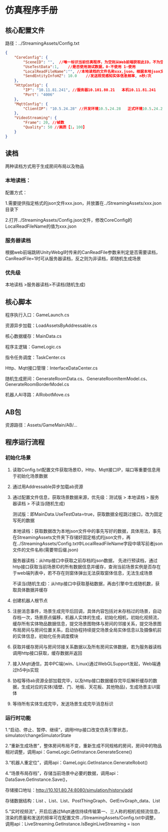 # 仿真程序手册



## 核心配置文件

路径：../StreamingAssets/Config.txt

```json
{
    "CoreConfig": {
        "SceneID": "", 	//唯一标识当前仿真程序，为空则从Web前端获取此ID，不为空则使用当前ID
        "UseTestData":1,	//是否使用测试数据，0-不使用 1-使用
        "LocalReadFileName":"",	//本地读档的文件名称xxx.json，根据本地json文件来生成房间布局以及物体，为空则不从本地读档，从服务端获取相关数据，不为空则为本地读档，需填写文件名xxx.json(../StreamingAssets/xxx.json)，测试：SaveScene_test_20231110.json
        "SendEntityInfoHZ": 10.0	//发送视觉感知实体信息频率, n秒/次
    },
    "HttpConfig": {
        "IP": "10.11.81.241", //服务器10.101.80.21   本机10.11.81.241
        "Port": "4006"
    },
    "MqttConfig": {
        "ClientIP": "10.5.24.28" //开发环境10.5.24.28   正式环境10.5.24.27
    },
    "VideoStreaming": {
        "Frame": 20, //帧数
        "Quality": 50 //画质【1，100】
    }
}
```



## 读档

两种读档方式用于生成房间布局以及物品



### 本地读档：

配置方式：

1.需要提供指定格式的json文件xxx.json，并放置在../StreamingAssets/xxx.json目录下

2.打开../StreamingAssets/Config.json文件，修改CoreConfig的LocalReadFileName的值为xxx.json

### 服务器读档

根据web前端跳转UnityWebgl时传来的CanReadFile参数来判定是否需要读档，CanReadFile=1时可从服务器读档，反之则为非读档，即随机生成场景

### 优先级

本地读档 >服务器读档>不读档(随机生成)

## 核心脚本

程序执行入口：GameLaunch.cs

资源异步加载：LoadAssetsByAddressable.cs

核心数据缓存：MainData.cs

程序主逻辑：GameLogic.cs

指令任务调度：TaskCenter.cs

Http、Mqtt接口管理：InterfaceDataCenter.cs

随机生成房间：GenerateRoomData.cs、GenerateRoomItemModel.cs、GenerateRoomBorderModel.cs

机器人AI寻路：AIRobotMove.cs



## AB包

资源路径：Assets/GameMain/AB/...



## 程序运行流程

### 初始化场景

1. 读取Config.txt配置文件获取场景ID，Http、Mqtt接口IP，端口等重要信息用于初始化场景数据

2. 通过用Addressable异步加载ab资源

3. 通过配置文件信息，获取场景数据来源，优先级：测试版 > 本地读档 > 服务器读档 > 不读当(随机生成)

   测试版：即MainData.UseTestData=true，获取数据全程跳过接口，改为固定写死的数据

   本地读档：获取数据改为本地json文件中的事先写好的数据，具体用法，事先在StreamingAssets文件夹下存储好固定格式的json文件，再在../StreamingAssets/Config.txt中LocalReadFileName字段中填写前者json文件的文件名称(需要带后缀.json)

   服务器读档：从http接口中获取之前存档的json数据， 先进行预读档，通过http接口获取当前场景ID的所有数据信息并缓存，查询当前场景实例是否存在于web端列表中，若不存在则窗体弹出无法获取窗体信息，无法生成场景

   不读当(随机生成)：从http接口中获取基础数据，再由引擎中生成随机数，获取具体数据并缓存

4. 创建机器人根节点

5. 注册消息事件，场景生成完毕后回调，具体内容包括对未存档过的场景，自动存档一次，场景原点偏移，机器人实体的生成，初始化相机，初始化视频流，缓存所有实体物品数据信息，提交场景图物体与房间的邻接关系，提交场景图布局房间与房间位置关系，启动协程持续提交场景全局实体信息以及摄像机前的实体信息，初始化任务调度模块

6. 获取并缓存房间与房间邻接关系数据以及所有房间实体数据，若为服务器读档 调用http接口获取，缓存数据并返回

7. 接入Mqtt通信，其中PC端(win、Linux)通过WebGLSupport发起，Web端通过h5中js实现

8. 协程等待ab资源全部加载完毕，以及http接口数据缓存完毕后解析缓存的数据，生成对应的实体(墙壁、门、地板、天花板、其他物品)，生成场景主UI窗体

9. 等待所有实体生成完毕，发送场景生成完毕消息标识



### 运行时功能

1.“启动、停止、暂停、继续”，调用Http接口改变仿真引擎状态，simulator/changeSimulatorState

2.“重新生成场景”，整体房间布局不变，重新生成不同规格的房间，房间中的物品相对调整，调用api：GameLogic.GetInstance.GenerateScene()

3.“机器人重定位”，调用api：GameLogic.GetInstance.GenerateRobot()

4.“场景布局存档”，存储当前场景中必要的数据，调用api：DataSave.GetInstance.Save()，

存储接口地址：http://10.101.80.74:8080/simulation/history/add

存储数据结构：List<RoomInfo> 、List<RoomBaseInfo>、List<BorderEntityData>、PostThingGraph、GetEnvGraph_data、List<RoomMatData>

5.“实时视频流”，开启后通过Mqtt通信持续传输第一、三人称的相机视频流信息，渲染的质量和发送的频率可在配置文件../StreamingAssets/Config.txt中调整， 调用api：LiveStreaming.GetInstance.IsBeginLiveStreaming = ison



